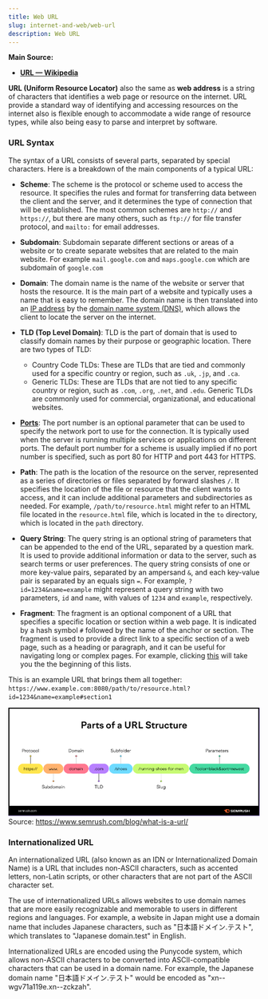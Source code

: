 ```yaml
---
title: Web URL
slug: internet-and-web/web-url
description: Web URL
---
```


**Main Source:**

- **[URL — Wikipedia](https://en.wikipedia.org/wiki/URL)**

**URL (Uniform Resource Locator)** also the same as **web address** is a string of characters that identifies a web page or resource on the internet. URL provide a standard way of identifying and accessing resources on the internet also is flexible enough to accommodate a wide range of resource types, while also being easy to parse and interpret by software.

### URL Syntax

The syntax of a URL consists of several parts, separated by special characters. Here is a breakdown of the main components of a typical URL:

- **Scheme**: The scheme is the protocol or scheme used to access the resource. It specifies the rules and format for transferring data between the client and the server, and it determines the type of connection that will be established. The most common schemes are `http://` and `https://`, but there are many others, such as `ftp://` for file transfer protocol, and `mailto:` for email addresses.

- **Subdomain**: Subdomain separate different sections or areas of a website or to create separate websites that are related to the main website. For example `mail.google.com` and `maps.google.com` which are subdomain of `google.com`

- **Domain**: The domain name is the name of the website or server that hosts the resource. It is the main part of a website and typically uses a name that is easy to remember. The domain name is then translated into an [IP address](/cs-notes/computer-networking/ip-address) by the [domain name system (DNS)](/cs-notes/computer-networking/dns), which allows the client to locate the server on the internet.

- **TLD (Top Level Domain)**: TLD is the part of domain that is used to classify domain names by their purpose or geographic location. There are two types of TLD:

  - Country Code TLDs: These are TLDs that are tied and commonly used for a specific country or region, such as `.uk`, `.jp`, and `.ca`.
  - Generic TLDs: These are TLDs that are not tied to any specific country or region, such as `.com`, `.org`, `.net`, and `.edu`. Generic TLDs are commonly used for commercial, organizational, and educational websites.

- [**Ports**](/cs-notes/computer-networking/ports): The port number is an optional parameter that can be used to specify the network port to use for the connection. It is typically used when the server is running multiple services or applications on different ports. The default port number for a scheme is usually implied if no port number is specified, such as port 80 for HTTP and port 443 for HTTPS.

- **Path**: The path is the location of the resource on the server, represented as a series of directories or files separated by forward slashes `/`. It specifies the location of the file or resource that the client wants to access, and it can include additional parameters and subdirectories as needed. For example, `/path/to/resource.html` might refer to an HTML file located in the `resource.html` file, which is located in the `to` directory, which is located in the `path` directory.

- **Query String**: The query string is an optional string of parameters that can be appended to the end of the URL, separated by a question mark. It is used to provide additional information or data to the server, such as search terms or user preferences. The query string consists of one or more key-value pairs, separated by an ampersand `&`, and each key-value pair is separated by an equals sign `=`. For example, `?id=1234&name=example` might represent a query string with two parameters, `id` and `name`, with values of `1234` and `example`, respectively.

- **Fragment**: The fragment is an optional component of a URL that specifies a specific location or section within a web page. It is indicated by a hash symbol `#` followed by the name of the anchor or section. The fragment is used to provide a direct link to a specific section of a web page, such as a heading or paragraph, and it can be useful for navigating long or complex pages. For example, clicking [this](/cs-notes/internet-and-web/web-url#url-syntax) will take you the the beginning of this lists.

This is an example URL that brings them all together:
`https://www.example.com:8080/path/to/resource.html?id=1234&name=example#section1`

![Shows url structure including protocol, subdomain, domain, tld, subfolder, slug and parameter](./url-structure.png)  
Source: https://www.semrush.com/blog/what-is-a-url/

### Internationalized URL

An internationalized URL (also known as an IDN or Internationalized Domain Name) is a URL that includes non-ASCII characters, such as accented letters, non-Latin scripts, or other characters that are not part of the ASCII character set.

The use of internationalized URLs allows websites to use domain names that are more easily recognizable and memorable to users in different regions and languages. For example, a website in Japan might use a domain name that includes Japanese characters, such as "日本語ドメイン.テスト", which translates to "Japanese domain.test" in English.

Internationalized URLs are encoded using the Punycode system, which allows non-ASCII characters to be converted into ASCII-compatible characters that can be used in a domain name. For example, the Japanese domain name "日本語ドメイン.テスト" would be encoded as "xn--wgv71a119e.xn--zckzah".
